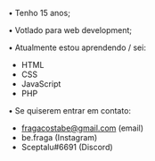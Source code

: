 • Tenho 15 anos;

• Votlado para web development;

<!--- • Pretendo ser um programador backend; --->

• Atualmente estou aprendendo / sei:
- HTML
- CSS
- JavaScript
- PHP

• Se quiserem entrar em contato:
- fragacostabe@gmail.com (email)
- be.fraga (Instagram)
- Sceptalu#6691 (Discord)

<!---
beFraga/beFraga is a ✨ special ✨ repository because its `README.md` (this file) appears on your GitHub profile.
You can click the Preview link to take a look at your changes.
--->
